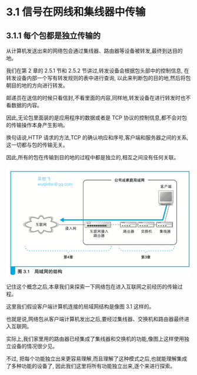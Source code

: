 # 3.1 信号在网线和集线器中传输

## 3.1.1 每个包都是独立传输的

从计算机发送出来的网络包会通过集线器、路由器等设备被转发,最终到达目的地。

我们在第 2 章的 2.5.1 节和 2.5.2 节讲过,转发设备会根据包头部中的控制信息,
在转发设备内部一个写有转发规则的表中进行查询, 以此来判断包的目的地,然后将包朝目的地的方向进行转发。

邮递员在送信的时候只看信封,不看里面的内容,同样地,转发设备在进行转发时也不看数据的内容。

因此,无论包里面装的是应用程序的数据或者是 TCP 协议的控制信息,都不会对包的传输操作本身产生影响。

换句话说,HTTP 请求的方法,TCP 的确认响应和序号,客户端和服务器之间的关系,这一切都与包的传输无关。

因此,所有的包在传输到目的地的过程中都是独立的,相互之间没有任何关联。

![图 3.1 局域网的结构](images/3.1.png)

记住这个概念之后,本章我们来探索一下网络包在进入互联网之前经历的传输过程。

这里我们假设客户端计算机连接的局域网结构是像图 3.1 这样的。

也就是说,网络包从客户端计算机发出之后,要经过集线器、交换机和路由器最终进入互联网。

实际上,我们家里用的路由器已经集成了集线器和交换机的功能,像图上这样使用独立设备的情况很少见。

不过, 把每个功能独立出来更容易理解,而且理解了这种模式之后,也就能理解集成了多种功能的设备了,
因此我们这里将所有功能独立出来,逐个来进行探索。
